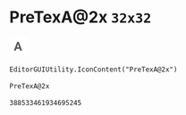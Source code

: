 # PreTexA@2x `32x32`
<img src="/img/PreTexA@2x.png" width=32 height=32>

``` CSharp
EditorGUIUtility.IconContent("PreTexA@2x")
```
```
PreTexA@2x
```
```
388533461934695245
```
